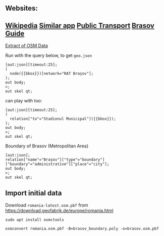 Websites:
---
[Wikipedia](https://en.wikipedia.org/wiki/RATBV)
[Similar app](https://www.trafic-web.ro/)
[Public Transport](http://overpass-api.de/public_transport.html)
[Brasov Guide](https://www.ghid-brasov.ro/)
--

[Extract of OSM Data](https://overpass-turbo.eu/)

Run with the query below, to get `geo.json`
```overpass query
[out:json][timeout:25];
(
  node({{bbox}})[network="RAT Brașov"];
);
out body;
>;
out skel qt;
```

can play with too:
```
[out:json][timeout:25];
(
  relation["to"="Stadionul Municipal"]({{bbox}});
);
out body;
>;
out skel qt;
```

Boundary of Brasov (Metropolitan Area)
```
[out:json];
relation["name"="Brașov"]["type"="boundary"]["boundary"="administrative"]["place"="city"];
out body;
>;
out skel qt;
```

Import initial data
---

Download `romania-latest.osm.pbf` from https://download.geofabrik.de/europe/romania.html

`sudo apt install osmctools`

`osmconvert romania.osm.pbf -B=brasov_boundary.poly -o=brasov.osm.pbf`
